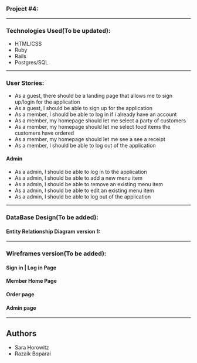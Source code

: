 ### Project #4:

---

### Technologies Used(To be updated):
* HTML/CSS
* Ruby
* Rails
* Postgres/SQL

---

### User Stories:


* As a guest, there should be a landing page that allows me to sign up/login for the application
* As a guest, I should be able to sign up for the application
* As a member, I should be able to log in if i already have an account
* As a member, my homepage should let me select a party of customers
* As a member, my homepage should let me select food items the customers have ordered
* As a member, my homepage should let me see a see a receipt
* As a member, I should be able to log out of the application

#### Admin
* As a admin, I should be able to log in to the application
* As a admin, I should be able to add a new menu item
* As a admin, I should be able to remove an existing menu item
* As a admin, I should be able to edit an existing menu item
* As a admin, I should be able to log out of the application

---

### DataBase Design(To be added):
#### Entity Relationship Diagram version 1:
---

### Wireframes version(To be added):

#### Sign in | Log in Page


#### Member Home Page


#### Order page


#### Admin page
---

## Authors
* Sara Horowitz
* Razaik Boparai
